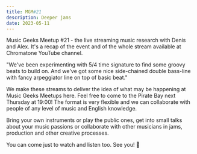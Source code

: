```yaml
---
title: MGM#21
description: Deeper jams
date: 2023-05-11
---
```


Music Geeks Meetup #21 - the live streaming music research with Denis and Alex. It's a recap of the event and of the whole stream available at Chromatone YouTube channel.

<youtube-embed video="zEk4Hqeb1do"></youtube-embed>

"We've been experimenting with 5/4 time signature to find some groovy beats to build on. And we've got some nice side-chained double bass-line with fancy arpeggiator line on top of basic beat."


<youtube-embed video="IHFxam20-sA"></youtube-embed>

We make these streams to deliver the idea of what may be happening at Music Geeks Meetups here. Feel free to come to the Pirate Bay next Thursday at 19:00! The format is very flexible and we can collaborate with people of any level of music and English knowledge. 

Bring your own instruments or play the public ones, get into small talks about your music passions or collaborate with other musicians in jams, production and other creative processes. 

You can come just to watch and listen too. See you! 👀